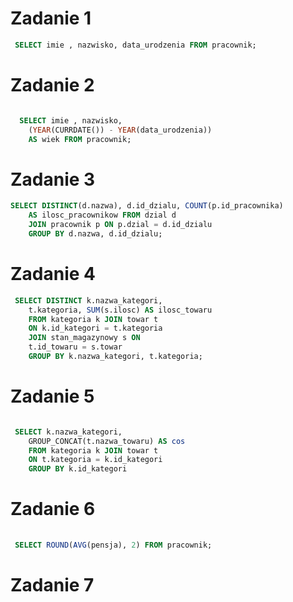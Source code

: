 # Zadanie 1
```sql
 SELECT imie , nazwisko, data_urodzenia FROM pracownik;
```

# Zadanie 2

```sql

  SELECT imie , nazwisko,
	(YEAR(CURRDATE()) - YEAR(data_urodzenia))
	AS wiek FROM pracownik;
```

# Zadanie 3
```sql
SELECT DISTINCT(d.nazwa), d.id_dzialu, COUNT(p.id_pracownika) 
	AS ilosc_pracownikow FROM dzial d 
	JOIN pracownik p ON p.dzial = d.id_dzialu
	GROUP BY d.nazwa, d.id_dzialu;

```

# Zadanie 4 

```sql
 SELECT DISTINCT k.nazwa_kategori,
	t.kategoria, SUM(s.ilosc) AS ilosc_towaru
	FROM kategoria k JOIN towar t
	ON k.id_kategori = t.kategoria
	JOIN stan_magazynowy s ON 
	t.id_towaru = s.towar
	GROUP BY k.nazwa_kategori, t.kategoria;
```

# Zadanie 5 

```sql

 SELECT k.nazwa_kategori,
	GROUP_CONCAT(t.nazwa_towaru) AS cos
	FROM kategoria k JOIN towar t
	ON t.kategoria = k.id_kategori
	GROUP BY k.id_kategori
```

# Zadanie 6

```sql
	
 SELECT ROUND(AVG(pensja), 2) FROM pracownik;

```
# Zadanie 7

```sql



```


